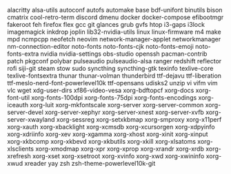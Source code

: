 alacritty
alsa-utils
autoconf
autofs
automake
base
bdf-unifont
binutils
bison
cmatrix
cool-retro-term
discord
dmenu
docker
docker-compose
efibootmgr
fakeroot
feh
firefox
flex
gcc
git
glances
grub
gvfs
htop
i3-gaps
i3lock
imagemagick
inkdrop
joplin
lib32-nvidia-utils
linux
linux-firmware
m4
make
mpd
ncmpcpp
neofetch
neovim
network-manager-applet
networkmanager
nm-connection-editor
noto-fonts
noto-fonts-cjk
noto-fonts-emoji
noto-fonts-extra
nvidia
nvidia-settings
obs-studio
openssh
pacman-contrib
patch
pkgconf
polybar
pulseaudio
pulseaudio-alsa
ranger
redshift
reflector
rofi
siji-git
steam
stow
sudo
syncthing
syncthing-gtk
texinfo
texlive-core
texlive-fontsextra
thunar
thunar-volman
thunderbird
ttf-dejavu
ttf-liberation
ttf-meslo-nerd-font-powerlevel10k
ttf-opensans
udisks2
unzip
vi
vifm
vim
vlc
wget
xdg-user-dirs
xf86-video-vesa
xorg-bdftopcf
xorg-docs
xorg-font-util
xorg-fonts-100dpi
xorg-fonts-75dpi
xorg-fonts-encodings
xorg-iceauth
xorg-luit
xorg-mkfontscale
xorg-server
xorg-server-common
xorg-server-devel
xorg-server-xephyr
xorg-server-xnest
xorg-server-xvfb
xorg-server-xwayland
xorg-sessreg
xorg-setxkbmap
xorg-smproxy
xorg-x11perf
xorg-xauth
xorg-xbacklight
xorg-xcmsdb
xorg-xcursorgen
xorg-xdpyinfo
xorg-xdriinfo
xorg-xev
xorg-xgamma
xorg-xhost
xorg-xinit
xorg-xinput
xorg-xkbcomp
xorg-xkbevd
xorg-xkbutils
xorg-xkill
xorg-xlsatoms
xorg-xlsclients
xorg-xmodmap
xorg-xpr
xorg-xprop
xorg-xrandr
xorg-xrdb
xorg-xrefresh
xorg-xset
xorg-xsetroot
xorg-xvinfo
xorg-xwd
xorg-xwininfo
xorg-xwud
xreader
yay
zsh
zsh-theme-powerlevel10k-git
